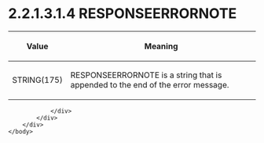 <html dir="LTR" xmlns:mshelp="http://msdn.microsoft.com/mshelp" xmlns:ddue="http://ddue.schemas.microsoft.com/authoring/2003/5" xmlns:xlink="http://www.w3.org/1999/xlink" xmlns:tool="http://www.microsoft.com/tooltip">
    <head>
        <meta http-equiv="Content-Type" content="text/html; CHARSET=utf-8"></meta>
        <meta name="save" content="history"></meta>
        <title>2.2.1.3.1.4 RESPONSEERRORNOTE</title>
        <xml>
            <mshelp:toctitle title="2.2.1.3.1.4 RESPONSEERRORNOTE"></mshelp:toctitle>
            <mshelp:rltitle title="[MS-SSAS8]: RESPONSEERRORNOTE"></mshelp:rltitle>
            <mshelp:keyword index="A" term="c40f2baf-341f-464d-8b7b-acd4cb8cee83"></mshelp:keyword>
            <mshelp:attr name="DCSext.ContentType" value="open specification"></mshelp:attr>
            <mshelp:attr name="AssetID" value="c40f2baf-341f-464d-8b7b-acd4cb8cee83"></mshelp:attr>
            <mshelp:attr name="TopicType" value="kbRef"></mshelp:attr>
            <mshelp:attr name="DCSext.Title" value="[MS-SSAS8]: RESPONSEERRORNOTE" />
        </xml>
    </head>
    <body>
        <div id="header">
            <h1 class="heading">2.2.1.3.1.4 RESPONSEERRORNOTE</h1>
        </div>
        <div id="mainSection">
            <div id="mainBody">
                <div id="allHistory" class="saveHistory"></div>
                <div id="sectionSection0" class="section" name="collapseableSection">
                    

<table>
 <thead>
  <tr>
   <th>
   <p>Value</p>
   </th>
   <th>
   <p>Meaning</p>
   </th>
  </tr>
 </thead>
 <tr>
  <td>
  <p>STRING(175)</p>
  </td>
  <td>
  <p>RESPONSEERRORNOTE is a string that is appended to the
  end of the error message.</p>
  </td>
 </tr>
</table>


                </div>
            </div>
        </div>
    </body>
</html>